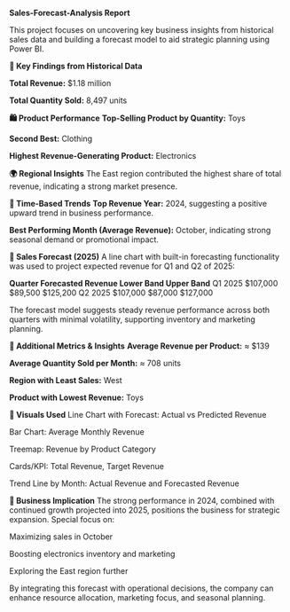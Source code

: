**Sales-Forecast-Analysis Report**

This project focuses on uncovering key business insights from historical sales data and building a forecast model to aid strategic planning using Power BI.

**🔹 Key Findings from Historical Data**

**Total Revenue:** $1.18 million

**Total Quantity Sold:** 8,497 units

**🛍️ Product Performance**
**Top-Selling Product by Quantity:** Toys

**Second Best:** Clothing

**Highest Revenue-Generating Product:** Electronics

**🌍 Regional Insights**
The East region contributed the highest share of total revenue, indicating a strong market presence.

**📆 Time-Based Trends**
**Top Revenue Year:** 2024, suggesting a positive upward trend in business performance.

**Best Performing Month (Average Revenue):** October, indicating strong seasonal demand or promotional impact.

**🔹 Sales Forecast (2025)**
A line chart with built-in forecasting functionality was used to project expected revenue for Q1 and Q2 of 2025:

**Quarter	Forecasted Revenue	Lower Band	Upper Band**
Q1 2025	$107,000	$89,500	$125,200
Q2 2025	$107,000	$87,000	$127,000

The forecast model suggests steady revenue performance across both quarters with minimal volatility, supporting inventory and marketing planning.

**🔹 Additional Metrics & Insights**
**Average Revenue per Product:** ≈ $139

**Average Quantity Sold per Month:** ≈ 708 units

**Region with Least Sales:** West

**Product with Lowest Revenue:** Toys

**📌 Visuals Used**
Line Chart with Forecast: Actual vs Predicted Revenue

Bar Chart: Average Monthly Revenue

Treemap: Revenue by Product Category

Cards/KPI: Total Revenue, Target Revenue

Trend Line by Month: Actual Revenue and Forecasted Revenue

**🎯 Business Implication**
The strong performance in 2024, combined with continued growth projected into 2025, positions the business for strategic expansion. Special focus on:

Maximizing sales in October

Boosting electronics inventory and marketing

Exploring the East region further

By integrating this forecast with operational decisions, the company can enhance resource allocation, marketing focus, and seasonal planning.
